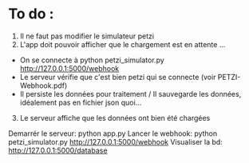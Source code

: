 # To do :

1. Il ne faut pas modifier le simulateur petzi
2. L'app doit pouvoir afficher que le chargement est en attente ...
* On se connecte à python petzi_simulator.py http://127.0.0.1:5000/webhook
* Le serveur vérifie que c'est bien petzi qui se connecte (voir PETZI-Webhook.pdf)
* Il persiste les données pour traitement / Il sauvegarde les données, idéalement pas en fichier json quoi...
3. Le serveur affiche que les données ont bien été chargées

Demarrér le serveur: python app.py
Lancer le webhook: python petzi_simulator.py http://127.0.0.1:5000/webhook
Visualiser la bd: http://127.0.0.1:5000/database